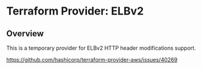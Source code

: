 # Terraform Provider: ELBv2

## Overview

This is a temporary provider for ELBv2 HTTP header modifications support.

https://github.com/hashicorp/terraform-provider-aws/issues/40269
